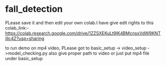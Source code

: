 # fall_detection
PLease save it and then edit your own colab.I have give edit rights to this
colab_link:- https://colab.research.google.com/drive/1ZZSXEKuLt9lK4BMcnsxVdW9KNTilIc4Z?usp=sharing


to run demo on mp4 video, PLease got to basic_setup -> video_setup ->model_checking.py
also give proper path to video or just put mp4 file under basic_setup
